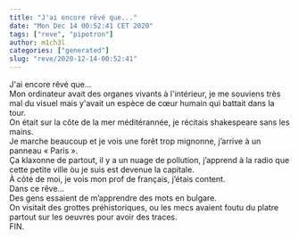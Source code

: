 ```yaml
---
title: "J'ai encore rêvé que..."
date: "Mon Dec 14 00:52:41 CET 2020"
tags: ["reve", "pipotron"]
author: m1ch3l
categories: ["generated"]
slug: "reve/2020-12-14-00:52:41"
---
```


J'ai encore rêvé que...<br>
Mon ordinateur avait des organes vivants à l'intérieur, je me souviens très mal du visuel mais y'avait un espèce de cœur humain qui battait dans la tour.<br>
On était sur la côte de la mer méditérannée, je récitais shakespeare sans les mains.<br>
Je marche beaucoup et je vois une forêt trop mignonne, j’arrive à un panneau « Paris ».<br>
Ça klaxonne de partout, il y a un nuage de pollution, j’apprend à la radio que cette petite ville òu je suis est devenue la capitale.<br>
À côté de moi, je vois mon prof de français, j’étais content.<br>
Dans ce rêve...<br>
Des gens essaient de m’apprendre des mots en bulgare.<br>
On visitait des grottes préhistoriques, ou les mecs avaient foutu du platre partout sur les oeuvres pour avoir des traces.<br>
FIN.<br>
